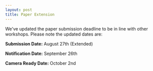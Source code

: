 ```yaml
---
layout: post
title: Paper Extension
---
```


We've updated the paper submission deadline to be in line with other workshops. Please note the updated dates are:

**Submission Date:** August 27th (Extended)

**Notification Date:** September 26th

**Camera Ready Date:** October 2nd
